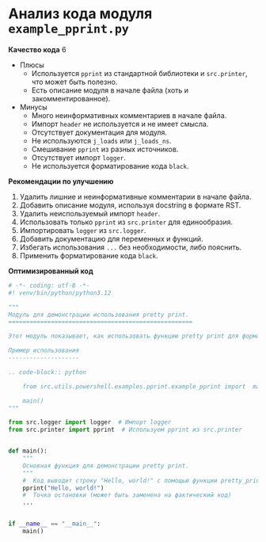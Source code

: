 # Анализ кода модуля `example_pprint.py`

**Качество кода**
6
- Плюсы
    - Используется `pprint` из стандартной библиотеки и `src.printer`, что может быть полезно.
    -  Есть описание модуля в начале файла (хоть и закомментированное).
- Минусы
    - Много неинформативных комментариев в начале файла.
    -  Импорт `header` не используется и не имеет смысла.
    -  Отсутствует документация для модуля.
    -  Не используются `j_loads` или `j_loads_ns`.
    -  Смешивание `pprint` из разных источников.
    -  Отсутствует импорт `logger`.
    -  Не используется форматирование кода `black`.

**Рекомендации по улучшению**

1.  Удалить лишние и неинформативные комментарии в начале файла.
2.  Добавить описание модуля, используя docstring в формате RST.
3.  Удалить неиспользуемый импорт `header`.
4.  Использовать только `pprint` из `src.printer` для единообразия.
5.  Импортировать `logger` из `src.logger`.
6.  Добавить документацию для переменных и функций.
7.  Избегать использования `...` без необходимости, либо пояснить.
8.  Применить форматирование кода `black`.

**Оптимизированный код**

```python
# -*- coding: utf-8 -*-
#! venv/bin/python/python3.12

"""
Модуль для демонстрации использования pretty print.
====================================================

Этот модуль показывает, как использовать функцию pretty print для форматирования вывода.

Пример использования
--------------------

.. code-block:: python

    from src.utils.powershell.examples.pprint.example_pprint import  main

    main()
"""

from src.logger import logger  # Импорт logger
from src.printer import pprint  # Используем pprint из src.printer


def main():
    """
    Основная функция для демонстрации pretty print.
    """
    #  Код выводит строку "Hello, world!" с помощью функции pretty_print
    pprint("Hello, world!")
    #  Точка остановки (может быть заменена на фактический код)
    ...


if __name__ == "__main__":
    main()
```
